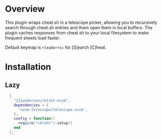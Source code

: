 # Overview
This plugin wraps cheat.sh in a telescope picker, allowing you to recursively search through cheat.sh entries and them open them in local buffers. 
The plugin caches responses from cheat.sh to your local filesystem to make frequent sheets load faster.

Default keymap is `<leader>sc` for [S]earch [C]heat.

# Installation

## Lazy
```lua
  {
    "13janderson/chtsht-nvim",
    dependencies = {
      'nvim-telescope/telescope.nvim',
    },
    config = function()
      require("chtsht").setup()
    end
  },
```


